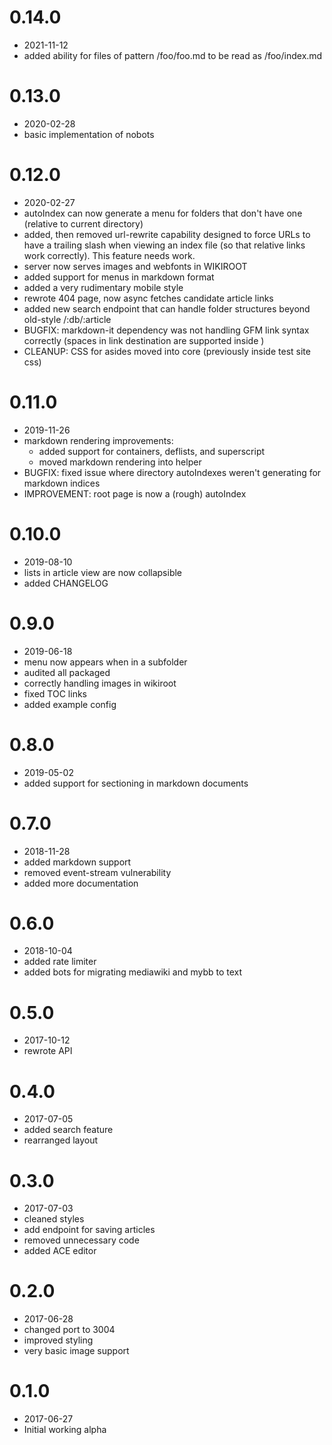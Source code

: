 # 0.14.0
+ 2021-11-12
+ added ability for files of pattern /foo/foo.md to be read as /foo/index.md

# 0.13.0
+ 2020-02-28
+ basic implementation of nobots

# 0.12.0
+ 2020-02-27
+ autoIndex can now generate a menu for folders that don't have one (relative to current directory)
+ added, then removed url-rewrite capability designed to force URLs to have a trailing slash when viewing an index file (so that relative links work correctly). This feature needs work.
+ server now serves images and webfonts in WIKIROOT
+ added support for menus in markdown format
+ added a very rudimentary mobile style
+ rewrote 404 page, now async fetches candidate article links
+ added new search endpoint that can handle folder structures beyond old-style /:db/:article
+ BUGFIX: markdown-it dependency was not handling GFM link syntax correctly (spaces in link destination are supported inside <brackets>)
+ CLEANUP: CSS for asides moved into core (previously inside test site css)

# 0.11.0
+ 2019-11-26
+ markdown rendering improvements:
  + added support for containers, deflists, and superscript
  + moved markdown rendering into helper
+ BUGFIX: fixed issue where directory autoIndexes weren't generating for markdown indices
+ IMPROVEMENT: root page is now a (rough) autoIndex

# 0.10.0
+ 2019-08-10
+ lists in article view are now collapsible
+ added CHANGELOG

# 0.9.0
+ 2019-06-18
+ menu now appears when in a subfolder
+ audited all packaged
+ correctly handling images in wikiroot
+ fixed TOC links
+ added example config

# 0.8.0
+ 2019-05-02
+ added support for sectioning in markdown documents

# 0.7.0
+ 2018-11-28
+ added markdown support
+ removed event-stream vulnerability
+ added more documentation

# 0.6.0
+ 2018-10-04
+ added rate limiter
+ added bots for migrating mediawiki and mybb to text

# 0.5.0
+ 2017-10-12
+ rewrote API

# 0.4.0
+ 2017-07-05
+ added search feature
+ rearranged layout

# 0.3.0
+ 2017-07-03
+ cleaned styles
+ add endpoint for saving articles
+ removed unnecessary code
+ added ACE editor

# 0.2.0
+ 2017-06-28
+ changed port to 3004
+ improved styling
+ very basic image support

# 0.1.0
+ 2017-06-27
+ Initial working alpha